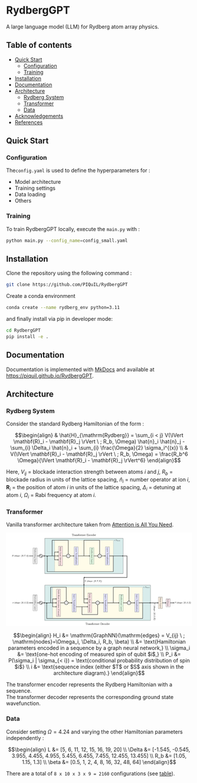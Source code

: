 <!-- [![Python package](https://github.com/PIQuIL/RydbergGPT/actions/workflows/python-package.yml/badge.svg)](https://github.com/PIQuIL/RydbergGPT/actions/workflows/python-package.yml) -->

# RydbergGPT
A large language model (LLM) for Rydberg atom array physics.

## Table of contents
- [Quick Start](#quickstart) <br/>
    - [Configuration](#configuration) <br/>
    - [Training](#training) <br/>
- [Installation](#installation) <br/>
- [Documentation](#documentation) <br/>
- [Architecture](#architecture) <br/>
    - [Rydberg System](#rydbergsystem) <br/>
    - [Transformer](#transformer) <br/>
    - [Data](#data) <br/>
- [Acknowledgements](#acknowledgements) <br/>
- [References](#references) <br/>


## Quick Start <a name="quickstart"></a>

### Configuration <a name="configuration"></a>
The`config.yaml` is used to define the hyperparameters for :
- Model architecture
- Training settings
- Data loading
- Others

### Training <a name="training"></a> 
To train RydbergGPT locally, execute the `main.py` with :
```bash
python main.py --config_name=config_small.yaml
```

## Installation <a name="installation"></a>
Clone the repository using the following command :
```bash
git clone https://github.com/PIQuIL/RydbergGPT
```

Create a conda environment
```bash
conda create --name rydberg_env python=3.11
```

and finally install via pip in developer mode:
```bash
cd RydbergGPT
pip install -e .
```

## Documentation <a name="documentation"></a>
Documentation is implemented with [MkDocs](https://www.mkdocs.org/) and available at https://piquil.github.io/RydbergGPT.

## Architecture  <a name="architecture"></a>

### Rydberg System <a name="rydbergsystem"></a>
Consider the standard Rydberg Hamiltonian of the form :

```math
\begin{align}
& \hat{H}_{\mathrm{Rydberg}} =  \sum_{i < j} V(\lVert \mathbf{R}_i - \mathbf{R}_j \rVert \ ; R_b, \Omega) \hat{n}_i \hat{n}_j - \sum_{i} \Delta_i \hat{n}_i + \sum_{i} \frac{\Omega}{2} \sigma_i^{(x)} \\
& V(\lVert \mathbf{R}_i - \mathbf{R}_j \rVert \ ; R_b, \Omega) = \frac{R_b^6 \Omega}{\lVert \mathbf{R}_i - \mathbf{R}_j \rVert^6}
\end{align}
```

Here, $V_{ij}$ = blockade interaction strength between atoms $i$ and $j$, $R_b$ = blockade radius in units of the lattice spacing, $\hat{n}_i$ = number operator at ion $i$, $\mathbf{R}_i$ = the position of atom $i$ in units of the lattice spacing, $\Delta_i$ = detuning at atom $i$, $\Omega_i$ = Rabi frequency at atom $i$.

### Transformer <a name="transformer"></a>

Vanilla transformer architecture taken from [Attention is All You Need](https://arxiv.org/pdf/1706.03762.pdf).

![Architecture](https://github.com/PIQuIL/RydbergGPT/blob/main/docs/resource/architectureV1.jpg)

```math
\begin{align}
H_i &= \mathrm{GraphNN}(\mathrm{edges} = V_{ij} \ ; \mathrm{nodes}=\Omega_i, \Delta_i, R_b, \beta) \\
&= \text{Hamiltonian parameters encoded in a sequence by a graph neural network,} \\
\sigma_i &= \text{one-hot encoding of measured spin of qubit $i$,} \\
P_i &= P(\sigma_i | \sigma_{< i}) = \text{conditional probability distribution of spin $i$} \\
i &= \text{sequence index (either $T$ or $S$ axis shown in the architecture diagram).}
\end{align}
```

The transformer encoder represents the Rydberg Hamiltonian with a sequence. <br/>
The transformer decoder represents the corresponding ground state wavefunction.

### Data <a name="data"></a>
Consider setting $\Omega = 4.24$ and varying the other Hamiltonian parameters independently :
```math
\begin{align}
L &= [5, 6, 11, 12, 15, 16, 19, 20] \\
\Delta &= [-1.545, -0.545, 3.955, 4.455, 4.955, 5.455, 6.455, 7.455, 12.455, 13.455] \\
R_b &= [1.05, 1.15, 1.3] \\
\beta &= [0.5, 1, 2, 4, 8, 16, 32, 48, 64]
\end{align}
```
There are a total of `8 x 10 x 3 x 9 = 2160` configurations (see [table](https://github.com/PIQuIL/RydbergGPT/blob/main/resources/Generated_training_data.md)).

<!-- ## Acknowledgements <a name="acknowledgements"></a> -->
<!-- 
We sincerely thank the authors of the following very helpful codebases we used when building this repository :

- Transformer tutorials:
    - [Annotated Transformer](https://github.com/harvardnlp/annotated-transformer/)
    - [Illustrated Transformer](https://jalammar.github.io/illustrated-transformer/)
- Transformer quantum state:
    - [Predicting Properties of Quantum Systems with Conditional Generative Models](https://github.com/PennyLaneAI/generative-quantum-states)
    - [Transformer Quantum State](https://github.com/yuanhangzhang98/transformer_quantum_state) -->
<!-- 

## References <a name="references"></a>

```bib
@inproceedings{46201,
title	= {Attention is All You Need},
author	= {Ashish Vaswani and Noam Shazeer and Niki Parmar and Jakob Uszkoreit and Llion Jones and Aidan N. Gomez and Lukasz Kaiser and Illia Polosukhin},
year	= {2017},
URL	= {https://arxiv.org/pdf/1706.03762.pdf}
}
``` -->
